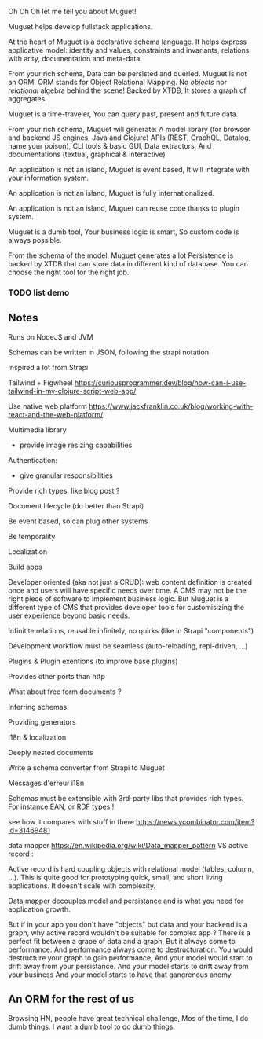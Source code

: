 Oh Oh Oh let me tell you about Muguet!

Muguet helps develop fullstack applications.

At the heart of Muguet
is a declarative schema language.
It helps express applicative model:
identity and values, 
constraints and invariants,
relations with arity,
documentation and meta-data.

From your rich schema,
Data can be persisted and queried.
Muguet is not an ORM.
ORM stands for Object Relational Mapping.
No _objects_ nor _relational_ algebra behind the scene!
Backed by XTDB,
It stores a graph of aggregates.

Muguet is a time-traveler,
You can query past, present and future data.

From your rich schema,
Muguet will generate:
A model library (for browser and backend JS engines, Java and Clojure)
APIs (REST, GraphQL, Datalog, name your poison),
CLI tools & basic GUI,
Data extractors,
And documentations (textual, graphical & interactive)

An application is not an island,
Muguet is event based,
It will integrate with your information system.

An application is not an island,
Muguet is fully internationalized.

An application is not an island,
Muguet can reuse code thanks to plugin system.

Muguet is a dumb tool, 
Your business logic is smart,
So custom code is always possible.


From the schema of the model, Muguet generates a lot 
Persistence is backed by XTDB that can store data in different kind of database.
You can choose the right tool for the right job.


### TODO list demo




## Notes 

Runs on NodeJS and JVM

Schemas can be written in JSON, following the strapi notation

Inspired a lot from Strapi

Tailwind + Figwheel
https://curiousprogrammer.dev/blog/how-can-i-use-tailwind-in-my-clojure-script-web-app/


Use native web platform
https://www.jackfranklin.co.uk/blog/working-with-react-and-the-web-platform/

Multimedia library
- provide image resizing capabilities

Authentication:
- give granular responsibilities

Provide rich types, like blog post ?

Document lifecycle (do better than Strapi)

Be event based, so can plug other systems

Be temporality

Localization

Build apps

Developer oriented (aka not just a CRUD): web content definition is created once 
and users will have specific needs over time. A CMS may not be the right piece
of software to implement business logic. But Muguet is a different type of
CMS that provides developer tools for customisizing the user experience
beyond basic needs.

Infinitite relations, reusable infinitely, no quirks (like in Strapi "components")

Development workflow must be seamless (auto-reloading, repl-driven, ...)

Plugins & Plugin exentions (to improve base plugins)

Provides other ports than http

What about free form documents ?

Inferring schemas

Providing generators

i18n & localization

Deeply nested documents

Write a schema converter from Strapi to Muguet

Messages d'erreur i18n

Schemas must be extensible with 3rd-party libs that provides rich types. For 
instance EAN, or RDF types !

see how it compares with stuff in there https://news.ycombinator.com/item?id=31469481


data mapper https://en.wikipedia.org/wiki/Data_mapper_pattern VS active record :

Active record is hard coupling objects with relational model (tables, column, ...). 
This is quite good for prototyping quick, small, and short living applications. 
It doesn't scale with complexity.

Data mapper decouples model and persistance
and is what you need for application growth.

But if in your app you don't have "objects" but data 
and your backend is a graph,
why active record wouldn't be suitable for complex app ?
There is a perfect fit between a grape of data and a graph,
But it always come to performance.
And performance always come to destructuration.
You would destructure your graph to gain performance,
And your model would start to drift away from your persistance.
And your model starts to drift away from your business
And your model starts to have that gangrenous anemy.


## An ORM for the rest of us

Browsing HN, people have great technical challenge,
Mos of the time, I do dumb things.
I want a dumb tool to do dumb things.

